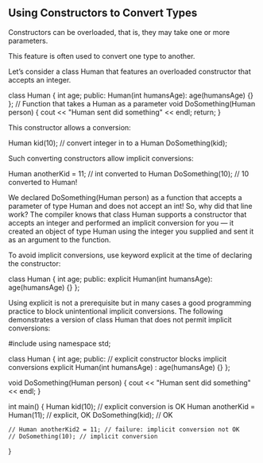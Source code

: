## Using Constructors to Convert Types
Constructors can be overloaded, that is, they may take one or more parameters.

This feature is often used to convert one type to another.

Let’s consider a class Human that features an overloaded constructor that accepts an integer.

  class Human
  {
    int age;
    public:
    Human(int humansAge): age(humansAge) {}
  };
  // Function that takes a Human as a parameter
  void DoSomething(Human person)
  {
    cout << "Human sent did something" << endl;
    return;
  }

This constructor allows a conversion:

  Human kid(10); // convert integer in to a Human
  DoSomething(kid);

Such converting constructors allow implicit conversions:

  Human anotherKid = 11; // int converted to Human
  DoSomething(10); // 10 converted to Human!

We declared DoSomething(Human person) as a function that accepts a parameter of type Human and does not accept an int! So, why did that line work? The compiler knows that class Human supports a constructor that accepts an integer and performed an implicit conversion for you — it created an object of type Human using the integer you supplied and sent it as an argument to the function.

To avoid implicit conversions, use keyword explicit at the time of declaring the constructor:

  class Human
  {
    int age;
    public:
    explicit Human(int humansAge): age(humansAge) {}
  };

Using explicit is not a prerequisite but in many cases a good programming practice to block unintentional implicit conversions. The following demonstrates a version of class Human that does not permit implicit conversions:

  #include<iostream>
  using namespace std;

  class Human
  {
      int age;
    public:
      // explicit constructor blocks implicit conversions
      explicit Human(int humansAge) : age(humansAge) {}
  };

  void DoSomething(Human person)
  {
    cout << "Human sent did something" << endl;
  }

  int main()
  {
    Human kid(10); // explicit conversion is OK
    Human anotherKid = Human(11); // explicit, OK
    DoSomething(kid); // OK

    // Human anotherKid2 = 11; // failure: implicit conversion not OK
    // DoSomething(10); // implicit conversion
  }
